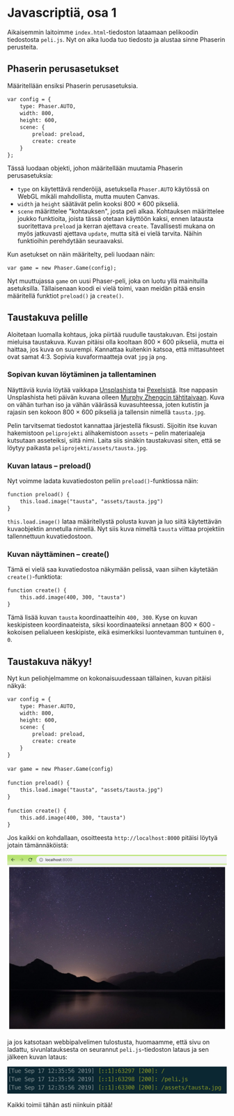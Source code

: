 # Javascriptiä, osa 1

Aikaisemmin laitoimme `index.html`-tiedoston lataamaan pelikoodin tiedostosta `peli.js`. Nyt on aika luoda tuo tiedosto ja alustaa sinne Phaserin perusteita.

## Phaserin perusasetukset

Määritellään ensiksi Phaserin perusasetuksia.

```
var config = {
	type: Phaser.AUTO,
	width: 800,
	height: 600,
	scene: {
		preload: preload,
		create: create
	}
};
```

Tässä luodaan objekti, johon määritellään muutamia Phaserin perusasetuksia:

- `type` on käytettävä renderöijä, asetuksella `Phaser.AUTO` käytössä on WebGL mikäli mahdollista, mutta muuten Canvas.
- `width` ja `height` säätävät pelin kooksi 800 &times; 600 pikseliä.
- `scene` määrittelee "kohtauksen", josta peli alkaa. Kohtauksen määrittelee joukko funktioita, joista tässä otetaan käyttöön kaksi, ennen latausta suoritettava `preload` ja kerran ajettava `create`. Tavallisesti mukana on myös jatkuvasti ajettava `update`, mutta sitä ei vielä tarvita. Näihin funktioihin perehdytään seuraavaksi.

Kun asetukset on näin määritelty, peli luodaan näin:

	var game = new Phaser.Game(config);

Nyt muuttujassa `game` on uusi Phaser-peli, joka on luotu yllä mainituilla asetuksilla. Tällaisenaan koodi ei vielä toimi, vaan meidän pitää ensin määritellä funktiot `preload()` ja `create()`.

## Taustakuva pelille

Aloitetaan luomalla kohtaus, joka piirtää ruudulle taustakuvan. Etsi jostain mieluisa taustakuva. Kuvan pitäisi olla kooltaan 800 &times; 600 pikseliä, mutta ei haittaa, jos kuva on suurempi. Kannattaa kuitenkin katsoa, että mittasuhteet ovat samat 4:3. Sopivia kuvaformaatteja ovat `jpg` ja `png`.

### Sopivan kuvan löytäminen ja tallentaminen

Näyttäviä kuvia löytää vaikkapa [Unsplashista](https://unsplash.com/) tai [Pexelsistä](https://www.pexels.com/). Itse nappasin Unsplashista heti päivän kuvana olleen [Murphy Zhengcin tähtitaivaan](https://unsplash.com/photos/wf_T3ZuuB4U). Kuva on vähän turhan iso ja vähän väärässä kuvasuhteessa, joten kutistin ja rajasin sen kokoon 800 &times; 600 pikseliä ja tallensin nimellä `tausta.jpg`.

Pelin tarvitsemat tiedostot kannattaa järjestellä fiksusti. Sijoitin itse kuvan hakemistoon `peliprojekti` alihakemistoon `assets` – pelin materiaaleja kutsutaan asseteiksi, siitä nimi. Laita siis sinäkin taustakuvasi siten, että se löytyy paikasta `peliprojekti/assets/tausta.jpg`.

### Kuvan lataus – preload()

Nyt voimme ladata kuvatiedoston peliin `preload()`-funktiossa näin:

```
function preload() {
	this.load.image("tausta", "assets/tausta.jpg")
}
```

`this.load.image()` lataa määritellystä polusta kuvan ja luo siitä käytettävän kuvaobjektin annetulla nimellä. Nyt siis kuva nimeltä `tausta` viittaa projektiin tallennettuun kuvatiedostoon.

### Kuvan näyttäminen – create()

Tämä ei vielä saa kuvatiedostoa näkymään pelissä, vaan siihen käytetään `create()`-funktiota:

```
function create() {
	this.add.image(400, 300, "tausta")
}
```

Tämä lisää kuvan `tausta` koordinaatteihin `400, 300`. Kyse on kuvan keskipisteen koordinaateista, siksi koordinaateiksi annetaan 800 &times; 600 -kokoisen pelialueen keskipiste, eikä esimerkiksi luontevamman tuntuinen `0, 0`.

## Taustakuva näkyy!

Nyt kun peliohjelmamme on kokonaisuudessaan tällainen, kuvan pitäisi näkyä:

```
var config = {
	type: Phaser.AUTO,
	width: 800,
	height: 600,
	scene: {
		preload: preload,
		create: create
	}
}

var game = new Phaser.Game(config)

function preload() {
	this.load.image("tausta", "assets/tausta.jpg")
}

function create() {
	this.add.image(400, 300, "tausta")
}
```

Jos kaikki on kohdallaan, osoitteesta `http://localhost:8000` pitäisi löytyä jotain tämännäköistä:

![tähtitaivas](kuvat/tahtitaivas.jpg)

ja jos katsotaan webbipalvelimen tulostusta, huomaamme, että sivu on ladattu, sivunlatauksesta on seurannut `peli.js`-tiedoston lataus ja sen jälkeen kuvan lataus:

![palvelimen lokia](kuvat/palvelin.jpg)

Kaikki toimii tähän asti niinkuin pitää!